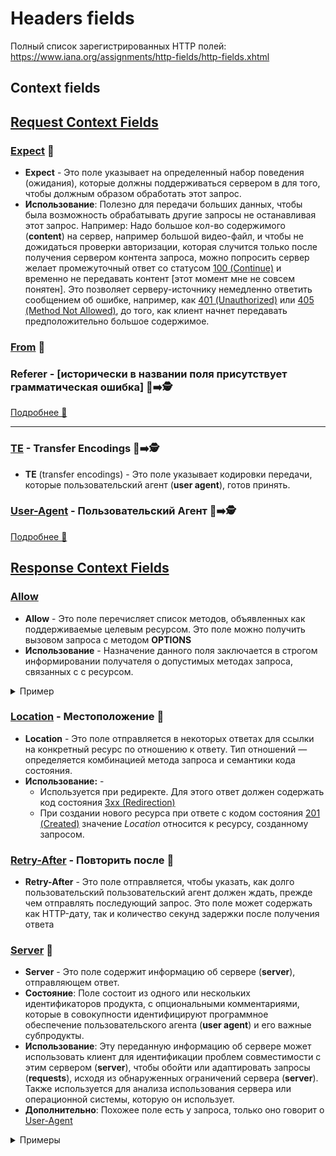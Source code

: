 # Headers fields

Полный список зарегистрированных HTTP полей: <https://www.iana.org/assignments/http-fields/http-fields.xhtml>

## Context fields

## [Request Context Fields](https://www.rfc-editor.org/rfc/rfc9110#name-request-context-fields)

### [Expect](https://www.rfc-editor.org/rfc/rfc9110#name-expect) 🎩

- **Expect** - Это поле указывает на определенный набор поведения (ожидания), которые должны поддерживаться сервером в для того, чтобы должным образом обработать этот запрос.
- **Использование**: Полезно для передачи больших данных, чтобы была возможность обрабатывать другие запросы не останавливая этот запрос. Например: Надо большое кол-во содержимого (**content**) на сервер, например большой видео-файл, и чтобы не дожидаться проверки авторизации, которая случится только после получения сервером контента запроса, можно попросить сервер желает промежуточный ответ со статусом [100 (Continue)](https://www.rfc-editor.org/rfc/rfc9110#status.100) и временно не передавать контент [этот момент мне не совсем понятен]. Это позволяет серверу-источнику немедленно ответить сообщением об ошибке, например, как [401 (Unauthorized)](https://www.rfc-editor.org/rfc/rfc9110#status.401) или [405 (Method Not Allowed)](https://www.rfc-editor.org/rfc/rfc9110#status.405), до того, как клиент начнет передавать предположительно большое содержимое.

### [From](https://www.rfc-editor.org/rfc/rfc9110#name-from) 🎩

### Referer - [исторически в названии поля присутствует грамматическая ошибка] 🎩➡️🕵️

[Подробнее 📂](./referrer-and-policy.md)
___

### [TE](https://www.rfc-editor.org/rfc/rfc9110#name-te) - Transfer Encodings 🎩➡️🕵️

- **TE** (transfer encodings) - Это поле указывает кодировки передачи, которые пользовательский агент (**user agent**), готов принять.

### [User-Agent](https://www.rfc-editor.org/rfc/rfc9110#name-user-agent) - Пользовательский Агент 🎩➡️🕵️

[Подробнее 📂](./user-agent.md)

## [Response Context Fields](https://www.rfc-editor.org/rfc/rfc9110#name-response-context-fields)

### [Allow](https://www.rfc-editor.org/rfc/rfc9110#name-allow)

- **Allow** - Это поле перечисляет список методов, объявленных как поддерживаемые целевым ресурсом. Это поле можно получить вызовом запроса с методом **OPTIONS**
- **Использование** - Назначение данного поля заключается в строгом информировании получателя о допустимых методах запроса, связанных с с ресурсом.

<details><summary>Пример</summary>
<p>

Allow: GET, HEAD, PUT

Allow: OPTIONS, GET, HEAD, PUT

</p>
</details>

### [Location](https://www.rfc-editor.org/rfc/rfc9110#name-location) - Местоположение  🎩

- **Location** - Это поле отправляется в некоторых ответах для ссылки на конкретный ресурс по отношению к ответу. Тип отношений — определяется комбинацией метода запроса и семантики кода состояния.
- **Использование:** -
  - Используется при редиректе. Для этого ответ должен содержать код состояния [3xx (Redirection)](https://www.rfc-editor.org/rfc/rfc9110#status.3xx)
  - При создании нового ресурса при ответе с кодом состояния [201 (Created)](https://www.rfc-editor.org/rfc/rfc9110#status.201) значение *Location* относится к ресурсу, созданному запросом.

### [Retry-After](https://www.rfc-editor.org/rfc/rfc9110#name-retry-after) - Повторить после 🎩

- **Retry-After** - Это поле отправляется, чтобы указать, как долго пользовательский пользовательский агент должен ждать, прежде чем отправлять последующий запрос.  Это поле может содержать как HTTP-дату, так и количество секунд задержки после получения ответа

### [Server](https://www.rfc-editor.org/rfc/rfc9110#name-server) 🎩

- **Server** - Это поле содержит информацию об сервере (**server**), отправляющем ответ.
- **Состояние**: Поле состоит из одного или нескольких идентификаторов продукта, с опциональными комментариями, которые в совокупности идентифицируют программное обеспечение пользовательского агента (**user agent**) и его важные субпродукты.
- **Использование**: Эту переданную информацию об сервере может использовать клиент для идентификации проблем совместимости с этим  сервером (**server**), чтобы обойти или адаптировать запросы (**requests**), исходя из обнаруженных ограничений сервера (**server**). Также используется для анализа использования сервера или операционной системы, которую он использует.
- **Дополнительно**: Похожее поле есть у запроса, только оно говорит о [User-Agent](https://www.rfc-editor.org/rfc/rfc9110#name-user-agent)

<details><summary>Примеры</summary>
<p>

Server: cloudflare - **Ozon**

Server: Tengine - **Binance**

Server: nginx/1.18.0 (Ubuntu) - **Local Radio**

Server: Google Frontend - **developer.mozilla.org**

</p>
</details>
